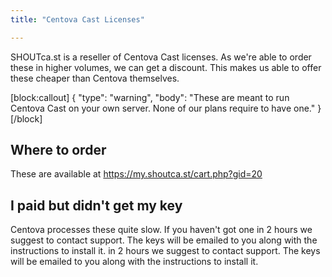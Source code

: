 ```yaml
---
title: "Centova Cast Licenses"

---
```

SHOUTca.st is a reseller of Centova Cast licenses. As we're able to order these in higher volumes, we can get a discount. This makes us able to offer these cheaper than Centova themselves. 

[block:callout]
{
  "type": "warning",
  "body": "These are meant to run Centova Cast on your own server. None of our plans require to have one."
}
[/block]


## Where to order

These are available at https://my.shoutca.st/cart.php?gid=20

## I paid but didn't get my key

Centova processes these quite slow. If you haven't got one in 2 hours we suggest to contact support. The keys will be emailed to you along with the instructions to install it.
 in 2 hours we suggest to contact support. The keys will be emailed to you along with the instructions to install it.